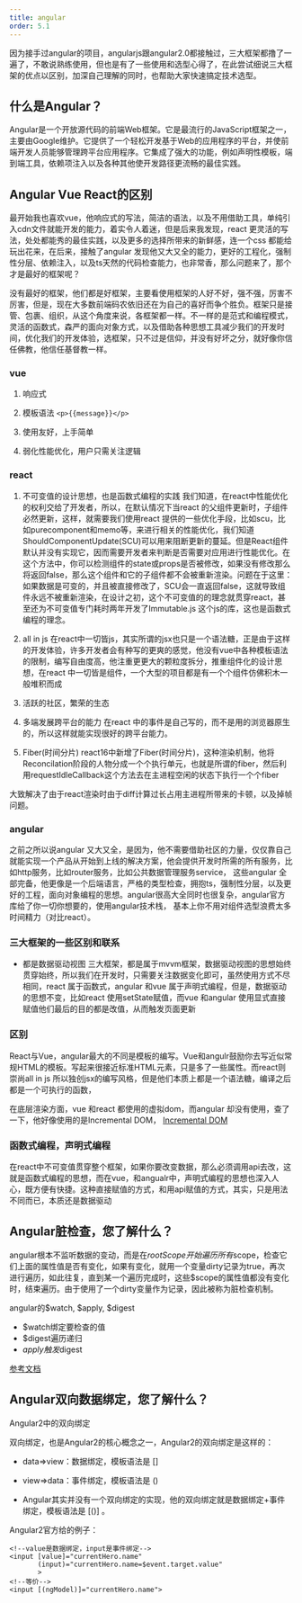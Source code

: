 ```yaml
---
title: angular
order: 5.1
---
```


因为接手过angular的项目，angularjs跟angular2.0都接触过，三大框架都撸了一遍了，不敢说熟练使用，但也是有了一些使用和选型心得了，在此尝试细说三大框架的优点以区别，加深自己理解的同时，也帮助大家快速搞定技术选型。

## 什么是Angular？
Angular是一个开放源代码的前端Web框架。它是最流行的JavaScript框架之一，主要由Google维护。它提供了一个轻松开发基于Web的应用程序的平台，并使前端开发人员能够管理跨平台应用程序。它集成了强大的功能，例如声明性模板，端到端工具，依赖项注入以及各种其他使开发路径更流畅的最佳实践。

## Angular Vue React的区别
最开始我也喜欢vue，他响应式的写法，简洁的语法，以及不用借助工具，单纯引入cdn文件就能开发的能力，着实令人着迷，但是后来我发现，react 更灵活的写法，处处都能秀的最佳实践，以及更多的选择所带来的新鲜感，连一个css 都能给玩出花来，在后来，接触了angular 发现他又大又全的能力，更好的工程化，强制性分层、依赖注入，以及ts天然的代码检查能力，也非常香，那么问题来了，那个才是最好的框架呢？

没有最好的框架，他们都是好框架，主要看使用框架的人好不好，强不强，厉害不厉害，但是，现在大多数前端码农依旧还在为自己的喜好而争个胜负。框架只是接管、包裹、组织，从这个角度来说，各框架都一样。不一样的是范式和编程模式，灵活的函数式，森严的面向对象方式，以及借助各种思想工具减少我们的开发时间，优化我们的开发体验，选框架，只不过是信仰，并没有好坏之分，就好像你信任佛教，他信任基督教一样。

### vue
1. 响应式

2. 模板语法
```<p>{{message}}</p>```

3. 使用友好，上手简单

4. 弱化性能优化，用户只需关注逻辑

### react
1. 不可变值的设计思想，也是函数式编程的实践
我们知道，在react中性能优化的权利交给了开发者，所以，在默认情况下当react 的父组件更新时，子组件必然更新，这样，就需要我们使用react 提供的一些优化手段，比如scu，比如purecomponent和memo等，来进行相关的性能优化，我们知道
ShouldComponentUpdate(SCU)可以用来阻断更新的蔓延。但是React组件默认并没有实现它，因而需要开发者来判断是否需要对应用进行性能优化。在这个方法中，你可以检测组件的state或props是否被修改，如果没有修改那么将返回false，那么这个组件和它的子组件都不会被重新渲染。问题在于这里：如果数据是可变的，并且被直接修改了，SCU会一直返回false，这就导致组件永远不被重新渲染，在设计之初，这个不可变值的的理念就贯穿react，甚至还为不可变值专门耗时两年开发了Immutable.js
这个js的库，这也是函数式编程的理念。

2. all in js
在react中一切皆js，其实所谓的jsx也只是一个语法糖，正是由于这样的开发体验，许多开发者会有种写的更爽的感觉，他没有vue中各种模板语法的限制，编写自由度高，他注重更更大的颗粒度拆分，推重组件化的设计思想，在react 中一切皆是组件，一个大型的项目都是有一个个组件仿佛积木一般堆积而成

3. 活跃的社区，繁荣的生态

4. 多端发展跨平台的能力
在react 中的事件是自己写的，而不是用的浏览器原生的，所以这样就能实现很好的跨平台能力。

5. Fiber(时间分片)
react16中新增了Fiber(时间分片)，这种渲染机制，他将Reconcilation阶段的人物分成一个个执行单元，也就是所谓的fiber，然后利用requestIdleCallback这个方法去在主进程空闲的状态下执行一个个fiber

大致解决了由于react渲染时由于diff计算过长占用主进程所带来的卡顿，以及掉帧问题。

### angular
之前之所以说angular 又大又全，是因为，他不需要借助社区的力量，仅仅靠自己就能实现一个产品从开始到上线的解决方案，他会提供开发时所需的所有服务，比如http服务，比如router服务，比如公共数据管理服务service，
这些angular 全部完备，他更像是一个后端语言，严格的类型检查，拥抱ts，强制性分层，以及更好的工程，面向对象编程的思想。angular很高大全同时也很复杂，angular官方库给了你一切你想要的，使用angular技术栈，
基本上你不用对组件选型浪费太多时间精力（对比react）。

### 三大框架的一些区别和联系
- 都是数据驱动视图
三大框架，都是属于mvvm框架，数据驱动视图的思想始终贯穿始终，所以我们在开发时，只需要关注数据变化即可，虽然使用方式不尽相同，react 属于函数式，angular 和vue 属于声明式编程，但是，数据驱动的思想不变，比如react 使用setState赋值，而vue 和angular 使用显式直接赋值他们最后的目的都是改值，从而触发页面更新

### 区别
React与Vue，angular最大的不同是模板的编写。Vue和angulr鼓励你去写近似常规HTML的模板。写起来很接近标准HTML元素，只是多了一些属性。而react则崇尚all in js 所以独创jsx的编写风格，但是他们本质上都是一个语法糖，编译之后都是一个可执行的函数，

在底层渲染方面，vue 和react 都使用的虚拟dom，而angular 却没有使用，查了一下，他好像使用的是Incremental DOM，
[Incremental DOM](https://blog.csdn.net/rockan007/article/details/90716237)

### 函数式编程，声明式编程
在react中不可变值贯穿整个框架，如果你要改变数据，那么必须调用api去改，这就是函数式编程的思想，而在vue，和angualr中，声明式编程的思想也深入人心，既方便有快捷。这种直接赋值的方式，和用api赋值的方式，其实，只是用法不同而已，本质还是数据驱动

## Angular脏检查，您了解什么？
angular根本不监听数据的变动，而是在$rootScope开始遍历所有$scope，检查它们上面的属性值是否有变化，如果有变化，就用一个变量dirty记录为true，再次进行遍历，如此往复，直到某一个遍历完成时，这些$scope的属性值都没有变化时，结束遍历。由于使用了一个dirty变量作为记录，因此被称为脏检查机制。

angular的$watch, $apply, $digest

- $watch绑定要检查的值
- $digest遍历递归
- $apply触发$digest

[参考文档](https://juejin.cn/post/6844903617992851463#heading-1)

## Angular双向数据绑定，您了解什么？
Angular2中的双向绑定

双向绑定，也是Angular2的核心概念之一，Angular2的双向绑定是这样的：
    
- data=>view：数据绑定，模板语法是 []

- view=>data：事件绑定，模板语法是 ()

- Angular其实并没有一个双向绑定的实现，他的双向绑定就是数据绑定+事件绑定，模板语法是 [()] 。

Angular2官方给的例子：
```
<!--value是数据绑定，input是事件绑定-->
<input [value]="currentHero.name"   
       (input)="currentHero.name=$event.target.value"
       >
<!--等价-->
<input [(ngModel)]="currentHero.name">
```


